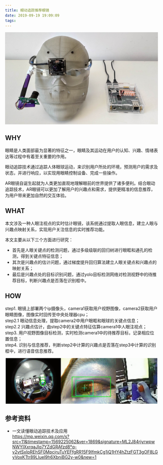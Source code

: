 ```yaml
---
title: 眼动追踪推荐眼镜
date: 2019-09-19 19:09:09
tags:
---
```

<div align=center>
<img src = "眼动追踪推荐眼镜\00.png" >
</div>

## WHY  

眼睛是人类面部最为显著的特征之一，眼睛及其运动在用户的认知、兴趣、情绪表达等过程中有着至关重要的作用。  

眼动追踪技术通过追踪人体眼球运动，来识别用户所处的环境，预测用户的需求及状态，并进行响应，以实现用眼睛控制设备、完成一些操作。

AR眼镜自诞生起就为人类更加直观地理解眼前的世界提供了诸多便利。结合眼动追踪技术，AR眼镜可以更加了解用户的兴趣点和需求，提供更精准的信息推荐，为用户带来更加自然的交互体验。


## WHAT  
本文涉及一种人眼注视点的实时估计眼镜，该系统通过提取人眼信息，建立人眼与兴趣点映射关系，实现用户关注信息的实时推荐功能。

本文主要从以下三个方面进行研究：
* 首先是人眼关键点的检测问题，通过多级级联的回归树进行眼眶和通孔的检测，得到关键点特征信息；  
* 其次是兴趣点的估计问题，通过梯度提升回归算法建立人眼关键点和兴趣点的映射关系；  
* 最后是兴趣点处的目标识别问题，通过yolo目标检测网络对检测视野中的待推荐目标，判断兴趣点是否落在识别框中。

## HOW

step1. 眼镜上部署两个ip摄像头，camera1获取用户视野图像，camera2获取用户眼睛图像，图像实时回传至中央处理器cpu；  
step2.1 眼动信息处理，提取camera2中用户眼眶和眼球的关键点信息；  
step2.2 兴趣点估计，由step2中的关键点特征估算camera1中人眼注视点；  
step3. 用户视野图像目标检测，实时检测camera1中的待推荐目标，记录相应位置信息；  
step4. 识别与信息推荐，判断step2中计算的兴趣点是否落在step3中计算的识别框中，进行语音信息推荐。




<div align=center>
<img src = "眼动追踪推荐眼镜\detect.gif" width=500 height=150>
</div>




## 参考资料

* 一文读懂眼动追踪技术及应用  
https://mp.weixin.qq.com/s?src=11&timestamp=1569225062&ver=1869&signature=ML2J84rjyrwpwNWYIXxrqaJIq7YZdGRAfzd8*q-v2vtSxIpREhSF0MpcjruTuYEFfgRR15F9IfmkCg1iQ1HY4hZtzFGT3gOF8LGyVoxKTtr89LIuel9h6XbniBG2y-w0&new=1   




